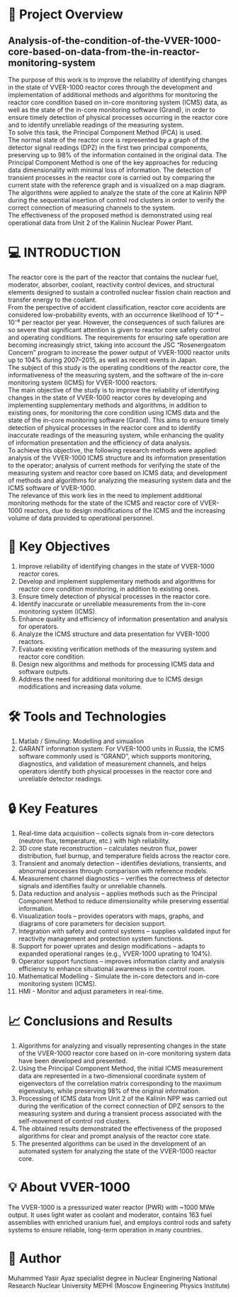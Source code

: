  # 📌 Project Overview
## Analysis-of-the-condition-of-the-VVER-1000-core-based-on-data-from-the-in-reactor-monitoring-system <br />
The purpose of this work is to improve the reliability of identifying changes in the state of VVER-1000 reactor cores through the development and implementation of additional methods and algorithms for monitoring the reactor core condition based on in-core monitoring system (ICMS) data, as well as the state of the in-core monitoring software (Grand), in order to ensure timely detection of physical processes occurring in the reactor core and to identify unreliable readings of the measuring system.<br />
To solve this task, the Principal Component Method (PCA) is used.<br />
The normal state of the reactor core is represented by a graph of the detector signal readings (DPZ) in the first two principal components, preserving up to 98% of the information contained in the original data. The Principal Component Method is one of the key approaches for reducing data dimensionality with minimal loss of information. The detection of transient processes in the reactor core is carried out by comparing the current state with the reference graph and is visualized on a map diagram.<br />
The algorithms were applied to analyze the state of the core at Kalinin NPP during the sequential insertion of control rod clusters in order to verify the correct connection of measuring channels to the system.<br />
The effectiveness of the proposed method is demonstrated using real operational data from Unit 2 of the Kalinin Nuclear Power Plant.<br />

 # 💻 INTRODUCTION
The reactor core is the part of the reactor that contains the nuclear fuel, moderator, absorber, coolant, reactivity control devices, and structural elements designed to sustain a controlled nuclear fission chain reaction and transfer energy to the coolant.<br />
From the perspective of accident classification, reactor core accidents are considered low-probability events, with an occurrence likelihood of 10⁻⁴ – 10⁻⁶ per reactor per year. However, the consequences of such failures are so severe that significant attention is given to reactor core safety control and operating conditions. The requirements for ensuring safe operation are becoming increasingly strict, taking into account the JSC “Rosenergoatom Concern” program to increase the power output of VVER-1000 reactor units up to 104% during 2007–2015, as well as recent events in Japan.<br />
The subject of this study is the operating conditions of the reactor core, the informativeness of the measuring system, and the software of the in-core monitoring system (ICMS) for VVER-1000 reactors.<br />
The main objective of the study is to improve the reliability of identifying changes in the state of VVER-1000 reactor cores by developing and implementing supplementary methods and algorithms, in addition to existing ones, for monitoring the core condition using ICMS data and the state of the in-core monitoring software (Grand). This aims to ensure timely detection of physical processes in the reactor core and to identify inaccurate readings of the measuring system, while enhancing the quality of information presentation and the efficiency of data analysis.<br />
To achieve this objective, the following research methods were applied: analysis of the VVER-1000 ICMS structure and its information presentation to the operator; analysis of current methods for verifying the state of the measuring system and reactor core based on ICMS data; and development of methods and algorithms for analyzing the measuring system data and the ICMS software of VVER-1000.<br />
The relevance of this work lies in the need to implement additional monitoring methods for the state of the ICMS and reactor core of VVER-1000 reactors, due to design modifications of the ICMS and the increasing volume of data provided to operational personnel.<br />

 # 🎯 Key Objectives
1. Improve reliability of identifying changes in the state of VVER-1000 reactor cores.<br />
2. Develop and implement supplementary methods and algorithms for reactor core condition monitoring, in addition to existing ones.<br />
3. Ensure timely detection of physical processes in the reactor core.<br />
4. Identify inaccurate or unreliable measurements from the in-core monitoring system (ICMS).<br />
5. Enhance quality and efficiency of information presentation and analysis for operators.<br />
6. Analyze the ICMS structure and data presentation for VVER-1000 reactors.<br />
7. Evaluate existing verification methods of the measuring system and reactor core condition.<br />
8. Design new algorithms and methods for processing ICMS data and software outputs.<br />
9. Address the need for additional monitoring due to ICMS design modifications and increasing data volume.<br />

 # 🛠️ Tools and Technologies
1. Matlab / Simuling: Modelling and simualion<br />
2. GARANT information system: For VVER-1000 units in Russia, the ICMS software commonly used is “GRAND”, which supports monitoring, diagnostics, and validation of measurement channels, and helps operators identify both physical processes in the reactor core and unreliable detector readings.<br />

 # 🔒 Key Features
1. Real-time data acquisition – collects signals from in-core detectors (neutron flux, temperature, etc.) with high reliability.<br />
2. 3D core state reconstruction – calculates neutron flux, power distribution, fuel burnup, and temperature fields across the reactor core.<br />
3. Transient and anomaly detection – identifies deviations, transients, and abnormal processes through comparison with reference models.<br />
4. Measurement channel diagnostics – verifies the correctness of detector signals and identifies faulty or unreliable channels.<br />
5. Data reduction and analysis – applies methods such as the Principal Component Method to reduce dimensionality while preserving essential information.<br />
6. Visualization tools – provides operators with maps, graphs, and diagrams of core parameters for decision support.<br />
7. Integration with safety and control systems – supplies validated input for reactivity management and protection system functions.<br />
8. Support for power uprates and design modifications – adapts to expanded operational ranges (e.g., VVER-1000 uprating to 104%).<br />
9. Operator support functions – improves information clarity and analysis efficiency to enhance situational awareness in the control room.<br />
10. Mathematical Modelling - Simulate the in-core detectors and in-core monitoring system (ICMS).<br />
11. HMI - Monitor and adjust parameters in real-time.<br />

 # 📈 Conclusions and Results
1. Algorithms for analyzing and visually representing changes in the state of the VVER-1000 reactor core based on in-core monitoring system data have been developed and presented.<br />
2. Using the Principal Component Method, the initial ICMS measurement data are represented in a two-dimensional coordinate system of eigenvectors of the correlation matrix corresponding to the maximum eigenvalues, while preserving 98% of the original information.<br />
3. Processing of ICMS data from Unit 2 of the Kalinin NPP was carried out during the verification of the correct connection of DPZ sensors to the measuring system and during a transient process associated with the self-movement of control rod clusters.<br />
4. The obtained results demonstrated the effectiveness of the proposed algorithms for clear and prompt analysis of the reactor core state.<br />
5. The presented algorithms can be used in the development of an automated system for analyzing the state of the VVER-1000 reactor core.<br />

 # 💡 About VVER-1000
The VVER-1000 is a pressurized water reactor (PWR) with ~1000 MWe output. It uses light water as coolant and moderator, contains 163 fuel assemblies with enriched uranium fuel, and employs control rods and safety systems to ensure reliable, long-term operation in many countries.<br />

 # 👥 Author 
Muhammed Yasir Ayaz specialist degree in Nuclear Enginering National Research Nuclear University MEPHİ (Moscow Engineering Physics Institute)<br />
